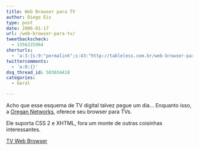 ```yaml
---
title: Web Browser para TV
author: Diego Eis
type: post
date: 2006-01-17
url: /web-browser-para-tv/
tweetbackscheck:
  - 1356225964
shorturls:
  - 'a:3:{s:9:"permalink";s:43:"http://tableless.com.br/web-browser-para-tv";s:7:"tinyurl";s:26:"http://tinyurl.com/3rf6tp4";s:4:"isgd";s:19:"http://is.gd/Eod0Pz";}'
twittercomments:
  - 'a:0:{}'
dsq_thread_id: 503034410
categories:
  - Geral

---
```

Acho que esse esquema de TV digital talvez pegue um dia&#8230; Enquanto isso, a [Oregan Networks][1], oferece seu browser para TVs.
  
Ele suporta CSS 2 e XHTML, fora um monte de outras coisinhas interessantes.
  
[TV Web Browser][2]

 [1]: http://www.oregan.net/
 [2]: http://www.oregan.net/tv_web_browser_and_ui.html